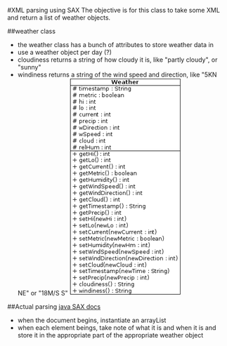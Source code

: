 #XML parsing using SAX
The objective is for this class to take some XML and return a list of weather objects.

##weather class
* the weather class has a bunch of attributes to store weather data in
* use a weather object per day (?)
* cloudiness returns a string of how cloudy it is, like "partly cloudy", or "sunny"
* windiness returns a string of the wind speed and direction, like "5KN NE" or "18M/S S"
![UML](./weather.png "UML for the Weather class")

##Actual parsing
[java SAX docs](https://docs.oracle.com/javase/7/docs/api/org/xml/sax/packagesummary.html)

* when the document begins, instantiate an arrayList
* when each element beings, take note of what it is and when it is and store it in the appropriate part of the appropriate weather object
